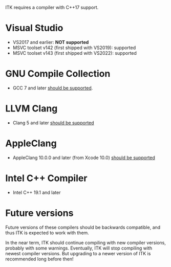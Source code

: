 ITK requires a compiler with C++17 support.

# Visual Studio
* VS2017 and earlier: **NOT supported**
* MSVC toolset v142 (first shipped with VS2019): supported
* MSVC toolset v143 (first shipped with VS2022): supported

# GNU Compile Collection
* GCC 7 and later [should be supported](https://www.gnu.org/software/gcc/projects/cxx-status.html).

# LLVM Clang
* Clang 5 and later [should be supported](https://clang.llvm.org/cxx_status.html)

# AppleClang
* AppleClang 10.0.0 and later (from Xcode 10.0) [should be supported](https://en.wikipedia.org/wiki/Xcode#Version_history)

# Intel C++ Compiler
* Intel C++ 19.1 and later

# Future versions
Future versions of these compilers should be backwards compatible, and thus ITK is expected to work with them.

In the near term, ITK should continue compiling with new compiler versions, probably with some warnings. Eventually, ITK will stop compiling with newest compiler versions. But upgrading to a newer version of ITK is recommended long before then!

